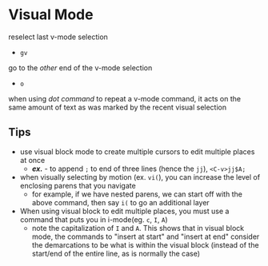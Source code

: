 
# Visual Mode
reselect last v-mode selection
- `gv`

go to the *other* end of the v-mode selection
- `o`

when using *dot command* to repeat a v-mode command, it acts on the same amount of text as was marked by the recent visual selection

## Tips
- use visual block mode to create multiple cursors to edit multiple places at once
    - ***ex.*** - to append `;` to end of three lines (hence the `jj`), `<C-v>jj$A;`
- when visually selecting by motion (ex. `vi(`), you can increase the level of enclosing parens that you navigate
    - for example, if we have nested parens, we can start off with the above command, then say `i(` to go an additional layer
- When using visual block to edit multiple places, you must use a command that puts you in i-mode(eg. `c`, `I`, `A`)
    - note the capitalization of `I` and `A`. This shows that in visual block mode, the commands to "insert at start" and "insert at end" consider the demarcations to be what is within the visual block (instead of the start/end of the entire line, as is normally the case)
